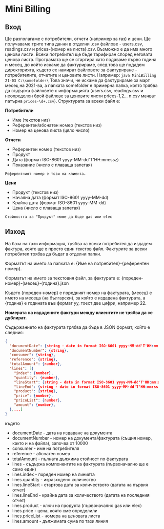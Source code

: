 Mini Billing
============

## Вход
Ще разполагаме с потребители, отчети (например за газ) и цени.
Ще получаваме трите типа данни в отделни .csv файлове - users.csv, readings.csv и prices-{номер на листа}.csv. 
Възможно е да има много ценови листи. Всеки потребител ще бъде тарифиран според неговата ценова листа.
Програмата ще се стартира като подаваме първо година и месец, до който искаме да фактурираме,
след това ще подадем директорията, където се намират файловете за фактуриране - 
потребителите, отчетите и ценовите листи.
Например: `java MiniBilling 21-03 C:\somefolder\` Това значи, че искаме да фактурираме за март месец на 2021-ва, 
а папката somefolder е примерна папка, която трябва да съдържа файловете с информацията
(users.csv, readings.csv и неопределен брой файлове за ценовите листи prices-1,2... n.csv мачват патърна `prices-\d+.csv`). 
Структурата за всеки файл e:

**Потребители**

- Име (текстов низ)
- Референтен/абонатен номер (текстов низ)
- Номер на ценова листа (цяло число)

**Отчети**

- Референтен номер (текстов низ)
- Продукт
- Дата (формат ISO-8601 yyyy-MM-dd'T'HH:mm:ssz)
- Показание (число с плаваща запетая)

`Референтният номер е този на клиента.`

**Цени**

- Продукт (текстов низ)
- Начална дата (формат ISO-8601 yyyy-MM-dd)
- Крайна дата (формат ISO-8601 yyyy-MM-dd)
- Цена (число с плаваща запетая)

`Стойността за "Продукт" може да бъде gas или elec`
## Изход

На база на тази информация, трябва за всеки потребител да издадем фактура, която ще е просто един текстов файл.
Фактурите за всеки потребител трябва да бъдат в отделни папки.

Форматът на името за папката е: {Име на потребител}-{референтен номер}.

Форматът на името за текстовия файл, за фактурата е: {пореден-номер}-{месец}-{година}.json

Където {пореден-номер} е поредният номер на фактурата, {месец} е името на месеца (на български), за който
е издадена фактурата, а {година} e годината във формат yy, тоест две цифри, например 22.

**Номерата на издадените фактури между клиентите не трябва да се дублират.**


Съдържанието на фактурата трябва да бъде в JSON формат, който е следния:

``` json
{
  "documentDate": {string - date in format ISO-8601 yyyy-MM-dd'T'HH:mm:ss'Z'},
  "documentNumber": {string},
  "consumer": {string},
  "reference": {string},
  "totalAmount": {number},
  "lines": [{
    "index": {number},
    "quantity": {number},
    "lineStart": {string - date in format ISO-8601 yyyy-MM-dd'T'HH:mm:ss'Z'},
    "lineEnd": {string - date in format ISO-8601 yyyy-MM-dd'T'HH:mm:ss'Z'},
    "product": {string},
    "price": {number},
    "priceList": {number},
    "amount": {number},
  },...]
}
```

където
- documentDate - дата на издаване на документа
- documentNumber - номер на документа/фактурата (същия номер, както и на файла), започва от 10000
- consumer - име на потребителя
- reference - абонатен номер
- totalAmount - пълната дължима стойност по фактурата
- lines - съдържа компонентите на фактурата (първоначално ще е само един)
- lines.index - пореден номер на линията
- lines.quantity - изразходено количество
- lines.lineStart - стартова дата за количеството (датата на първия отчет)
- lines.lineEnd - крайна дата за количеството (датата на последния отчет)
- lines.product - ключ на продукта (първоначално gas или elec)
- lines.price - цена, която сме определили
- lines.priceList - номера на ценовата листа
- lines.amount - дължимата сума по тази линия
